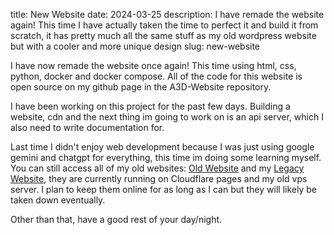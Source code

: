 title: New Website
date: 2024-03-25
description: I have remade the website again! This time I have actually taken the time to perfect it and build it from scratch, it has pretty much all the same stuff as my old wordpress website but with a cooler and more unique design
slug: new-website

I have now remade the website once again! This time using html, css, python, docker and docker compose. All of the code for this website is open source on my github page in the A3D-Website repository.

I have been working on this project for the past few days. Building a website, cdn and the next thing im going to work on is an api server, which I also need to write documentation for.

Last time I didn't enjoy web development because I was just using google gemini and chatgpt for everything, this time im doing some learning myself. You can still access all of my old websites: [Old Website](https://old.a3d.pro) and my [Legacy Website](https://legacy.a3d.pro), they are currently running on Cloudflare pages and my old vps server. I plan to keep them online for as long as I can but they will likely be taken down eventually.

Other than that, have a good rest of your day/night.